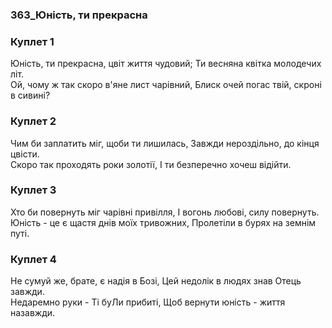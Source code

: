 ### 363_Юність, ти прекрасна
### Куплет 1
Юність, ти прекрасна, цвіт життя чудовий; Ти весняна квітка молодечих літ. <br/>Ой, чому ж так скоро в'яне лист чарівний, Блиск очей погас твій, скроні в сивині?
### Куплет 2
Чим би заплатить міг, щоби ти лишилась, Завжди нероздільно, до кінця цвісти. <br/>Скоро так проходять роки золотії, І ти безперечно хочеш відійти.
### Куплет 3
Хто би повернуть міг чарівні привілля, І вогонь любові, силу повернуть. <br/>Юність - це є щастя днів моїх тривожних, Пролетіли в бурях на земнім путі.
### Куплет 4
Не сумуй же, брате, є надія в Бозі, Цей недолік в людях знав Отець завжди. <br/>Недаремно руки - Ті буЛи прибиті, Щоб вернути юність - життя назавжди.
